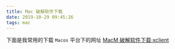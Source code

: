 ```yaml
---
title: Mac 破解软件下载
date: 2019-10-29 09:45:26
tags: mac
---
```


下面是我常用的下载 `Macos` 平台下的网址
[MacM 破解软件下载·xclient](https://xclient.info/)